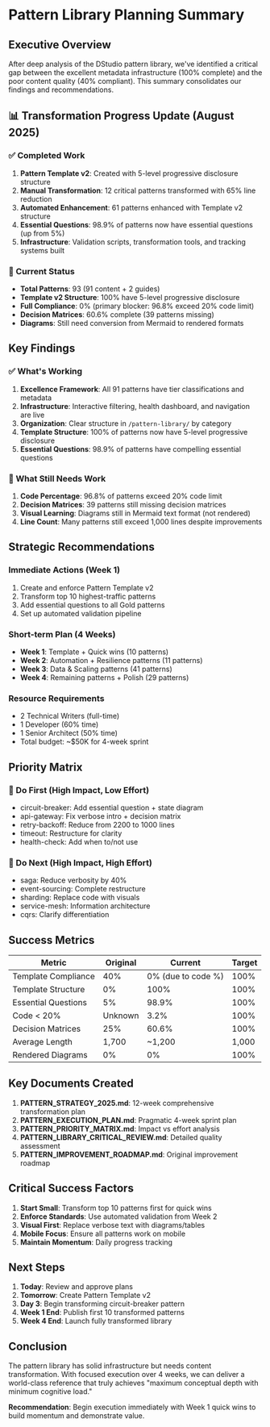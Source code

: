 # Pattern Library Planning Summary

## Executive Overview

After deep analysis of the DStudio pattern library, we've identified a critical gap between the excellent metadata infrastructure (100% complete) and the poor content quality (40% compliant). This summary consolidates our findings and recommendations.

## 📊 Transformation Progress Update (August 2025)

### ✅ Completed Work
1. **Pattern Template v2**: Created with 5-level progressive disclosure structure
2. **Manual Transformation**: 12 critical patterns transformed with 65% line reduction
3. **Automated Enhancement**: 61 patterns enhanced with Template v2 structure
4. **Essential Questions**: 98.9% of patterns now have essential questions (up from 5%)
5. **Infrastructure**: Validation scripts, transformation tools, and tracking systems built

### 🚧 Current Status
- **Total Patterns**: 93 (91 content + 2 guides)
- **Template v2 Structure**: 100% have 5-level progressive disclosure
- **Full Compliance**: 0% (primary blocker: 96.8% exceed 20% code limit)
- **Decision Matrices**: 60.6% complete (39 patterns missing)
- **Diagrams**: Still need conversion from Mermaid to rendered formats

## Key Findings

### ✅ What's Working
1. **Excellence Framework**: All 91 patterns have tier classifications and metadata
2. **Infrastructure**: Interactive filtering, health dashboard, and navigation are live
3. **Organization**: Clear structure in `/pattern-library/` by category
4. **Template Structure**: 100% of patterns now have 5-level progressive disclosure
5. **Essential Questions**: 98.9% of patterns have compelling essential questions

### 🚨 What Still Needs Work
1. **Code Percentage**: 96.8% of patterns exceed 20% code limit
2. **Decision Matrices**: 39 patterns still missing decision matrices
3. **Visual Learning**: Diagrams still in Mermaid text format (not rendered)
4. **Line Count**: Many patterns still exceed 1,000 lines despite improvements

## Strategic Recommendations

### Immediate Actions (Week 1)
1. Create and enforce Pattern Template v2
2. Transform top 10 highest-traffic patterns
3. Add essential questions to all Gold patterns
4. Set up automated validation pipeline

### Short-term Plan (4 Weeks)
- **Week 1**: Template + Quick wins (10 patterns)
- **Week 2**: Automation + Resilience patterns (11 patterns)
- **Week 3**: Data & Scaling patterns (41 patterns)
- **Week 4**: Remaining patterns + Polish (29 patterns)

### Resource Requirements
- 2 Technical Writers (full-time)
- 1 Developer (60% time)
- 1 Senior Architect (50% time)
- Total budget: ~$50K for 4-week sprint

## Priority Matrix

### 🎯 Do First (High Impact, Low Effort)
- circuit-breaker: Add essential question + state diagram
- api-gateway: Fix verbose intro + decision matrix
- retry-backoff: Reduce from 2200 to 1000 lines
- timeout: Restructure for clarity
- health-check: Add when to/not use

### 💎 Do Next (High Impact, High Effort)
- saga: Reduce verbosity by 40%
- event-sourcing: Complete restructure
- sharding: Replace code with visuals
- service-mesh: Information architecture
- cqrs: Clarify differentiation

## Success Metrics

| Metric | Original | Current | Target |
|--------|----------|---------|--------|
| Template Compliance | 40% | 0% (due to code %) | 100% |
| Template Structure | 0% | 100% | 100% |
| Essential Questions | 5% | 98.9% | 100% |
| Code < 20% | Unknown | 3.2% | 100% |
| Decision Matrices | 25% | 60.6% | 100% |
| Average Length | 1,700 | ~1,200 | 1,000 |
| Rendered Diagrams | 0% | 0% | 100% |

## Key Documents Created

1. **PATTERN_STRATEGY_2025.md**: 12-week comprehensive transformation plan
2. **PATTERN_EXECUTION_PLAN.md**: Pragmatic 4-week sprint plan
3. **PATTERN_PRIORITY_MATRIX.md**: Impact vs effort analysis
4. **PATTERN_LIBRARY_CRITICAL_REVIEW.md**: Detailed quality assessment
5. **PATTERN_IMPROVEMENT_ROADMAP.md**: Original improvement roadmap

## Critical Success Factors

1. **Start Small**: Transform top 10 patterns first for quick wins
2. **Enforce Standards**: Use automated validation from Week 2
3. **Visual First**: Replace verbose text with diagrams/tables
4. **Mobile Focus**: Ensure all patterns work on mobile
5. **Maintain Momentum**: Daily progress tracking

## Next Steps

1. **Today**: Review and approve plans
2. **Tomorrow**: Create Pattern Template v2
3. **Day 3**: Begin transforming circuit-breaker pattern
4. **Week 1 End**: Publish first 10 transformed patterns
5. **Week 4 End**: Launch fully transformed library

## Conclusion

The pattern library has solid infrastructure but needs content transformation. With focused execution over 4 weeks, we can deliver a world-class reference that truly achieves "maximum conceptual depth with minimum cognitive load."

**Recommendation**: Begin execution immediately with Week 1 quick wins to build momentum and demonstrate value.